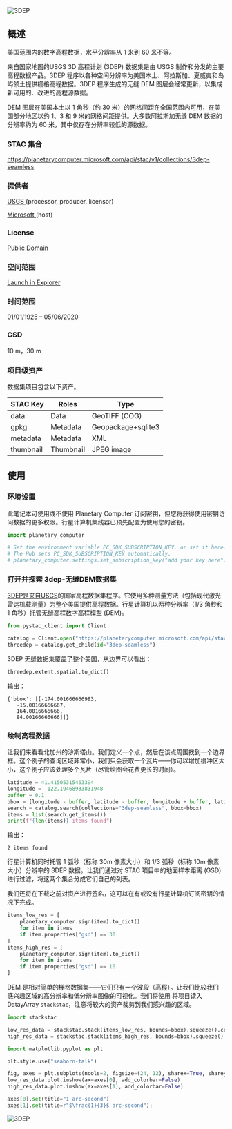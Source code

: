 ![3DEP](http://pics.landcover100.com/pics/20222213/627dce9000236.png)

## 概述

美国范围内的数字高程数据，水平分辨率从 1 米到 60 米不等。

来自国家地图的USGS 3D 高程计划 (3DEP) 数据集是由 USGS 制作和分发的主要高程数据产品。3DEP 程序以各种空间分辨率为美国本土、阿拉斯加、夏威夷和岛屿领土提供栅格高程数据。3DEP 程序生成的无缝 DEM 图层会经常更新，以集成新可用的、改进的高程源数据。

DEM 图层在美国本土以 1 角秒（约 30 米）的网格间距在全国范围内可用，在美国部分地区以约 1、3 和 9 米的网格间距提供。大多数阿拉斯加无缝 DEM 数据的分辨率约为 60 米，其中仅存在分辨率较低的源数据。

### STAC 集合

https://planetarycomputer.microsoft.com/api/stac/v1/collections/3dep-seamless

### 提供者

[USGS ](https://www.usgs.gov/core-science-systems/ngp/3dep)(processor, producer, licensor)

[Microsoft ](https://planetarycomputer.microsoft.com/)(host)

### License

[Public Domain](https://www.usgs.gov/faqs/what-are-terms-uselicensing-map-services-and-data-national-map?qt-news_science_products=0#qt-news_science_products)

### 空间范围

[Launch in Explorer](https://planetarycomputer.microsoft.com/explore?c=-120.8578%2C47.1113&d=3dep-seamless&z=8)

### 时间范围

01/01/1925 – 05/06/2020

### GSD

10 m，30 m

### 项目级资产

数据集项目包含以下资产。

| STAC Key  | Roles     | Type               |
| --------- | --------- | ------------------ |
| data      | Data      | GeoTIFF (COG)      |
| gpkg      | Metadata  | Geopackage+sqlite3 |
| metadata  | Metadata  | XML                |
| thumbnail | Thumbnail | JPEG image         |

## 使用

### 环境设置

此笔记本可使用或不使用 Planetary Computer 订阅密钥，但您将获得使用密钥访问数据的更多权限。行星计算机集线器已预先配置为使用您的密钥。


```python
import planetary_computer

# Set the environment variable PC_SDK_SUBSCRIPTION_KEY, or set it here.
# The Hub sets PC_SDK_SUBSCRIPTION_KEY automatically.
# planetary_computer.settings.set_subscription_key("add your key here")
```

### 打开并探索 3dep-无缝DEM数据集

[3DEP是来自](https://planetarycomputer.microsoft.com/dataset/3dep-seamless)[USGS](https://www.usgs.gov/core-science-systems/ngp/3dep)的国家高程数据集程序。它使用多种测量方法（包括现代激光雷达机载测量）为整个美国提供高程数据。行星计算机以两种分辨率（1/3 角秒和 1 角秒）托管无缝高程数字高程模型 (DEM)。


```python
from pystac_client import Client

catalog = Client.open("https://planetarycomputer.microsoft.com/api/stac/v1")
threedep = catalog.get_child(id="3dep-seamless")
```

3DEP 无缝数据集覆盖了整个美国，从边界可以看出：


```python
threedep.extent.spatial.to_dict()
```

输出：


    {'bbox': [[-174.001666666983,
       -15.00166666667,
       164.0016666666,
       84.00166666666]]}

### 绘制高程数据

让我们来看看北加州的沙斯塔山。我们定义一个点，然后在该点周围找到一个边界框。这个例子的查询区域非常小，我们只会获取一个瓦片——你可以增加缓冲区大小，这个例子应该处理多个瓦片（尽管绘图会花费更长的时间）。


```python
latitude = 41.41505315463394
longitude = -122.19468933831948
buffer = 0.1
bbox = [longitude - buffer, latitude - buffer, longitude + buffer, latitude + buffer]
search = catalog.search(collections="3dep-seamless", bbox=bbox)
items = list(search.get_items())
print(f"{len(items)} items found")
```

输出：

    2 items found

行星计算机同时托管 1 弧秒（标称 30m 像素大小）和 1/3 弧秒（标称 10m 像素大小）分辨率的 3DEP 数据。让我们通过对 STAC 项目中的地面样本距离 (GSD) 进行过滤，将这两个集合分成它们自己的列表。

我们还将在下载之前对资产进行签名，这可以在有或没有行星计算机订阅密钥的情况下完成。


```python
items_low_res = [
    planetary_computer.sign(item).to_dict()
    for item in items
    if item.properties["gsd"] == 30
]
items_high_res = [
    planetary_computer.sign(item).to_dict()
    for item in items
    if item.properties["gsd"] == 10
]
```

DEM 是相对简单的栅格数据集——它们只有一个波段（高程）。让我们比较我们感兴趣区域的高分辨率和低分辨率图像的可视化。我们将使用 将项目读入 DatayArray `stackstac`，注意将较大的资产裁剪到我们感兴趣的区域。


```python
import stackstac

low_res_data = stackstac.stack(items_low_res, bounds=bbox).squeeze().compute()
high_res_data = stackstac.stack(items_high_res, bounds=bbox).squeeze().compute()
```


```python
import matplotlib.pyplot as plt

plt.style.use("seaborn-talk")

fig, axes = plt.subplots(ncols=2, figsize=(24, 12), sharex=True, sharey=True)
low_res_data.plot.imshow(ax=axes[0], add_colorbar=False)
high_res_data.plot.imshow(ax=axes[1], add_colorbar=False)

axes[0].set(title="1 arc-second")
axes[1].set(title=r"$\frac{1}{3}$ arc-second");
```


![3DEP](http://pics.landcover100.com/pics/20222213/627dce8fc0085.png)
    

